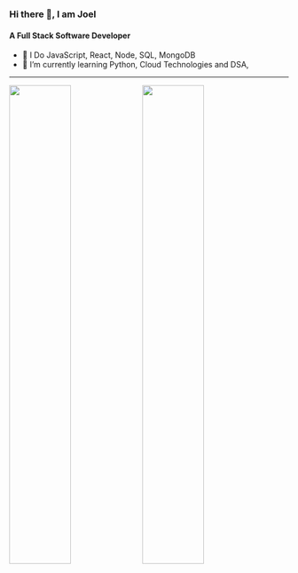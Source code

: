 ### Hi there 👋, I am Joel
#### A Full Stack Software Developer


- 🔭 I Do JavaScript, React, Node, SQL, MongoDB
- 🌱 I’m currently learning Python, Cloud Technologies and DSA, 

---
<img align="left" width="47%" src="https://github-readme-stats.vercel.app/api?username=joeljojo&show_icons=true&theme=radical"/>
<img align="left" width=47%" src="https://streak-stats.demolab.com/?user=joeljojo&theme=dark"/>
